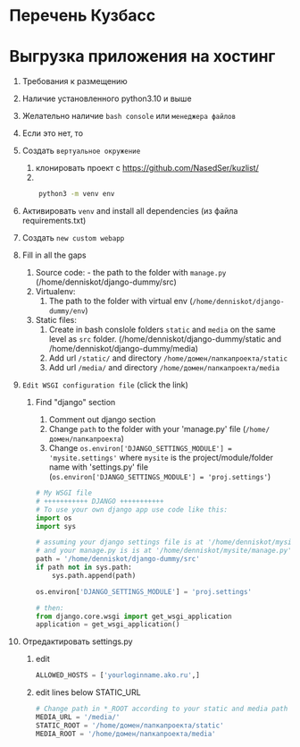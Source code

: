 # Перечень Кузбасс
# Выгрузка приложения на хостинг

1. Требования к размещению
2. Наличие установленного python3.10 и выше
1. Желательно наличие `bash console` или `менеджера файлов`
1. Если это нет, то 
2. Создать `вертуальное окружение`
    1. клонировать проект с https://github.com/NasedSer/kuzlist/ 
    1.
    ```sh
        python3 -m venv env
    ```

1. Активировать `venv` and install all dependencies (из файла requirements.txt)
1. Создать `new custom webapp` 
1. Fill in all the gaps
    1. Source code: - the path to the folder with `manage.py` (/home/denniskot/django-dummy/src)
    1. Virtualenv:
        1. The path to the folder with virtual env (`/home/denniskot/django-dummy/env`)
    1. Static files:
        1. Create in bash conslole folders `static` and `media` on the same level as `src` folder. (/home/denniskot/django-dummy/static and /home/denniskot/django-dummy/media)
        1. Add url `/static/` and directory `/home/домен/папкапроекта/static`
        1. Add url `/media/` and directory `/home/домен/папкапроекта/media`
1. `Edit WSGI configuration file` (click the link)
    1. Find "django" section
        1. Comment out django section
        1. Change `path` to the folder with your 'manage.py' file (`/home/домен/папкапроекта`)
        1. Change `os.environ['DJANGO_SETTINGS_MODULE'] = 'mysite.settings'` 
        where `mysite` is the project/module/folder name with 'settings.py' file
        (`os.environ['DJANGO_SETTINGS_MODULE'] = 'proj.settings'`)

        ```python
        # My WSGI file
        # +++++++++++ DJANGO +++++++++++
        # To use your own django app use code like this:
        import os
        import sys

        # assuming your django settings file is at '/home/denniskot/mysite/mysite/settings.py'
        # and your manage.py is is at '/home/denniskot/mysite/manage.py'
        path = '/home/denniskot/django-dummy/src'
        if path not in sys.path:
            sys.path.append(path)

        os.environ['DJANGO_SETTINGS_MODULE'] = 'proj.settings'

        # then:
        from django.core.wsgi import get_wsgi_application
        application = get_wsgi_application()
        ```
1. Отредактировать settings.py
    1. edit 
        ```python
        ALLOWED_HOSTS = ['yourloginname.ako.ru',]
        ```
    2. edit lines below STATIC_URL
        ```python
        # Change path in *_ROOT according to your static and media path
        MEDIA_URL = '/media/'
        STATIC_ROOT = '/home/домен/папкапроекта/static'
        MEDIA_ROOT = '/home/домен/папкапроекта/media'


